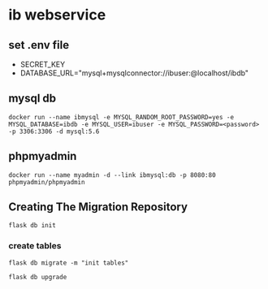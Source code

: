 # ib webservice

## set .env file

- SECRET_KEY
- DATABASE_URL="mysql+mysqlconnector://ibuser:<password>@localhost/ibdb"

## mysql db
`docker run --name ibmysql -e MYSQL_RANDOM_ROOT_PASSWORD=yes -e MYSQL_DATABASE=ibdb -e MYSQL_USER=ibuser -e MYSQL_PASSWORD=<password> -p 3306:3306 -d mysql:5.6`


## phpmyadmin
`docker run --name myadmin -d --link ibmysql:db -p 8080:80 phpmyadmin/phpmyadmin`


## Creating The Migration Repository
`flask db init`


### create tables
`flask db migrate -m "init tables"`

`flask db upgrade`
